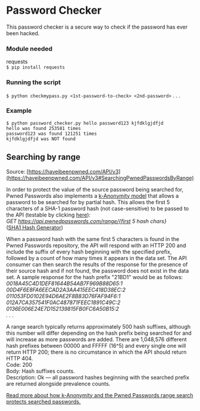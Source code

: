 # Password Checker

This password checker is a secure way to check if the password has ever been hacked.

### Module needed
requests<br>
`$ pip install requests`

### Running the script
`$ python checkmypass.py <1st-password-to-check> <2nd-password>` . . .

### Example
`$ python password_checker.py hello password123 kjfdklgjdfjd`<br>
`hello was found 253581 times`<br>
`password123 was found 121251 times`<br>
`kjfdklgjdfjd was NOT found`<br>

## Searching by range
Source: [https://haveibeenpwned.com/API/v3](https://haveibeenpwned.com/API/v3#SearchingPwnedPasswordsByRange)

In order to protect the value of the source password being searched for, Pwned Passwords also implements a [k-Anonymity model](https://en.wikipedia.org/wiki/K-anonymity) that allows a password to be searched for by partial hash. This allows the first 5 characters of a SHA-1 password hash (not case-sensitive) to be passed to the API (testable by clicking [here](https://api.pwnedpasswords.com/range/21BD1)):<br>
*GET https://api.pwnedpasswords.com/range/{first 5 hash chars}*<br>
([SHA1 Hash Generator](https://passwordsgenerator.net/sha1-hash-generator/))

When a password hash with the same first 5 characters is found in the Pwned Passwords repository, the API will respond with an HTTP 200 and include the suffix of every hash beginning with the specified prefix, followed by a count of how many times it appears in the data set. The API consumer can then search the results of the response for the presence of their source hash and if not found, the password does not exist in the data set. A sample response for the hash prefix "21BD1" would be as follows:<br>
*0018A45C4D1DEF81644B54AB7F969B88D65:1*<br>
*00D4F6E8FA6EECAD2A3AA415EEC418D38EC:2*<br>
*011053FD0102E94D6AE2F8B83D76FAF94F6:1*<br>
*012A7CA357541F0AC487871FEEC1891C49C:2*<br>
*0136E006E24E7D152139815FB0FC6A50B15:2*<br>
*. . .*

A range search typically returns approximately 500 hash suffixes, although this number will differ depending on the hash prefix being searched for and will increase as more passwords are added. There are 1,048,576 different hash prefixes between 00000 and FFFFF (16^5) and every single one will return HTTP 200; there is no circumstance in which the API should return HTTP 404.<br>
Code: 200<br>
Body: Hash suffixes counts.<br>
Description: Ok — all password hashes beginning with the searched prefix are returned alongside prevalence counts.

[Read more about how k-Anonymity and the Pwned Passwords range search protects searched passwords.](https://www.troyhunt.com/ive-just-launched-pwned-passwords-version-2/)
